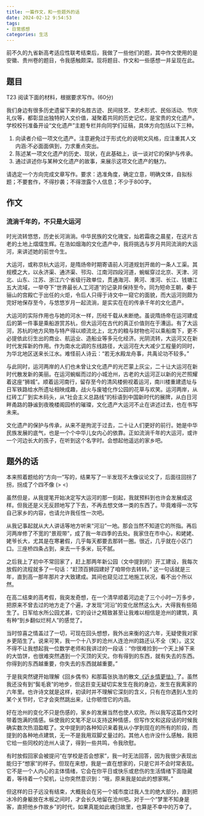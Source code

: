 ```yaml
---
title: 一篇作文，和一些题外的话
date: 2024-02-12 9:54:53
tags: 
- 日常感想
categories: 生活
---
```


前不久的九省新高考适应性联考结束后，我做了一些他们的题，其中作文使用的是安徽、贵州卷的题目，令我感触颇深。现将题目、作文和一些感想一并呈现在此。

## 题目

T23 阅读下面的材料，根据要求写作。(60分)

我们身边有很多历史遗留下来的名胜古迹、民间技艺、艺术形式、民俗活动、节庆礼仪等，都彰显出独特的人文价值，凝聚着共同的历史记忆，是宝贵的文化遗产。学校校刊准备开设“文化遗产”主题专栏并向同学们征稿，具体方向包括以下三种。

1. 向读者介绍一项文化遗产。注意避免过于形式化的说明文风格，应注重其人文内涵:不必面面俱到，力求重点突出。  
2. 陈述某一项文化遗产的历史、现状，在此基础上，谈一谈对它的保护与传承。  
3. 通过讲述你与某种文化遗产的故事，来展示这项文化遗产的魅力。

请选定一个方向完成文章写作。要求：选准角度，确定立意，明确文体，自拟标题；不要套作，不得抄袭；不得泄露个人信息；不少于800字。

## 作文

### 流淌千年的，不只是大运河
时光流转悠悠，历史长河淌淌。中华民族的文化瑰宝，灿若霜夜之晨星，在这片古老的土地上熠熠生辉。在浩如烟海的文化遗产中，我将挑选与岁月共同流淌的大运河，来讲述她的前世今生。

大运河，或称京杭大运河，是隋炀帝时期寄语前人河道规划开凿的一条人工渠。其规模之大，以永济渠、通济渠、邗沟、江南河四段河道，蜿蜒穿过北京、天津、河北、山东、江苏、浙江六个省级行政单位，贯通海河、黄河、淮河、长江、钱塘江五大流域，一举夺下“世界最长人工河道”的记录并保持至今。同为短命王朝，秦于骊山的宫殿亡于出任的火炬，令后人只得于诗文中一窥它的面貌，而大运河则颇为完好地保存至今，与悠悠岁月一起流淌，是实实在在的传承千年的文化遗产。

大运河的实际作用也与她的河水一样，历经千载从未断绝。虽说隋炀帝在运河建成后的第一件事是乘船游赏苏杭，但大运河在古代的真正价值则在于漕运。有了大运河，苏杭的地方风物与特产得以顺流北上，北方的粮与财物也可以乘船南下，更不必提依此衍生出的商业、航运业、造船业等多元化经济。光阴流转，大运河又在新时代发挥新的作用。作为南水北调的东线路径，大运河在大大减少工程量的同时，为华北地区送来长江水。难怪前人诗云：“若无水殿龙舟事，共禹论功不较多。”

与此同时，运河两岸的人们也未曾让文化遗产的光芒蒙上灰尘，二十让大运河在新时代散发新的美丽。在运河蜿蜒而过的小城沧州，古老的大运河正以新的光芒照耀着这座“狮城”。顺着运河南行，留存至今的清风楼俯视着运河，南川楼重建遗址与日军铁路给水所遗址相映成趣，战火与废墟化作公园的花草与欢笑。运河两岸，从红砖工厂到实木码头，从“社会主义总路线”的标语到中国新时代的展牌，从白日河畔甬路的静谧到夜晚楼阁园桥的璀璨，文化遗产大运河不止在讲述过去，也在书写未来。

文化遗产的保护与传承，从来不是拘泥于过去，二十让人们更好的前行。她是中华民族发展的底气，也是一个个中华儿女内心的依靠。正如流淌千年的大运河，或许一个河边长大的孩子，在听到这个名字时。会想起他遥远的家乡吧。

## 题外的话

本来照着题给的“方向一”写的，结果写了一半发现不太像议论文了，后面往回拐了拐，拐成了个四不像 (> <)

虽然但是，从我提笔开始决定写大运河的那一刻起，我就预料到也许会发展成这样。但我还是义无反顾地写了下去，不再去想文体一类的东西了。毕竟难得一次写自己家乡的内容，也请允许我任性一次吧。

从我记事起就从大人讲话等地方听来“河沿”一地。那会当然不知道它的所指。再后河两岸修了不宽的“景观带”，成了我一年四季的去处。我家住在市中心，和姥姥、姥爷长大，尤其是在寒暑假，几乎每天都要去那转一圈。很近，几乎就在小区门口。三座桥四条占到，来去一千多米，玩不腻。

之后我上了初中不常回家了，赶上那两年新公园（文中提到的）开工建设，我每次放假的流程就多了一句话：“赶顶百狮园建好了咱带你去转转。” 这一句话就是三年，直到高一那年那片才大致建成。其间也窥见过工地施工状况，看不出个所以然。

在高二结束的高考假，我突发奇想，在一个清早顺着河边走了三个小时一万多步，把原来不曾去过的地方走了个遍，才发现“河沿”的变化居然这么大，大得我有些陌生了。日军给水所公园尤甚，它的设计之精致甚至让我难以相信是沧州的建筑，真有种“到乡翻似烂柯人”的感觉了。

当时惊喜之情盖过了一切，可现在回头想想，我外出来衡的这六年，无疑使我对家乡更陌生了。说来可笑，我一个十八岁的沧州人连沧州的路还认不全（笑）。这又不得不让我想起我一位数学老师和我讲过的一段话：“你很难捡到一个天上掉下来的大馅饼，也很难突然遇到一个灭顶的天灾。你有得到的东西，就有失去的东西。你得到的东西越重要，你失去的东西就越重要。”

于是我突然键开始理解《回乡偶书》和那篇张执浩的散文[《近乡情更怯》](https://czz.ink/posts/Now-nearing-home-timid-I-grow/)了。虽然我还没有到“鬓毛衰”的地步，但这巨变无疑切实发生在我的身边，发生在我离家的六年里。也许诗文就是这样，初读时并不理解它深刻的含义，只有在你遇到人生的某个关节时，它才会突然跳出来，让你顿悟它的内涵。

好在沧州的变化不只是伤感的，家乡的发展当然也使人欢欣。所以我写这篇作文时带着饱满的情感。纵使我的文笔不足以支持这种情感，但写作文和这段话的时候我确实数次热泪盈眶了。文中提到的各种知识来着我从小学到现在的所有的阶段，而提到的各种地点建筑，无一不是我用双脚丈量过的。其他人也许没什么感触，我把它给一些同校的沧州人读了，得到一些共鸣，令我欣慰。

有时放假回家会被提问“在学校是否会想家”，我一时无法回答，因为我很少表现出能归于“想家”的样子。但现在来想，我是一直在想家的，只是它并不会时常表现。它不是一个人内心的主体情绪，它会在你平日或快乐或悲伤的生活情绪下面隐藏着，等待着一个契机，让你突然意识到：“哦，原来我是如此的想家啊。”

但这样的日子远没有结束，大概我会在另一个城市度过我人生的绝大部分，直到把冰冷的身躯放在木板之间时，才会长久地留在沧州吧。对于一个“梦里不知身是客，直把他乡作故乡”的时代，如果真能如此魂归故里，也算是不幸中的万幸了。